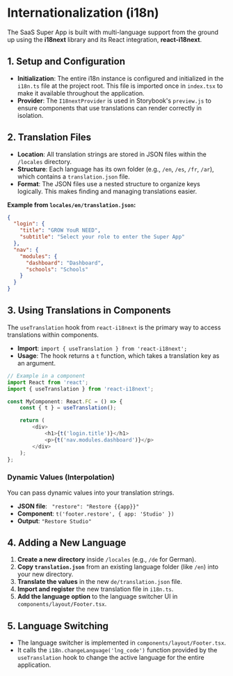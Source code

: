 # Internationalization (i18n)

The SaaS Super App is built with multi-language support from the ground up using the **i18next** library and its React integration, **react-i18next**.

## 1. Setup and Configuration

-   **Initialization**: The entire i18n instance is configured and initialized in the `i18n.ts` file at the project root. This file is imported once in `index.tsx` to make it available throughout the application.
-   **Provider**: The `I18nextProvider` is used in Storybook's `preview.js` to ensure components that use translations can render correctly in isolation.

## 2. Translation Files

-   **Location**: All translation strings are stored in JSON files within the `/locales` directory.
-   **Structure**: Each language has its own folder (e.g., `/en`, `/es`, `/fr`, `/ar`), which contains a `translation.json` file.
-   **Format**: The JSON files use a nested structure to organize keys logically. This makes finding and managing translations easier.

**Example from `locales/en/translation.json`:**

```json
{
  "login": {
    "title": "GROW YouR NEED",
    "subtitle": "Select your role to enter the Super App"
  },
  "nav": {
    "modules": {
      "dashboard": "Dashboard",
      "schools": "Schools"
    }
  }
}
```

## 3. Using Translations in Components

The `useTranslation` hook from `react-i18next` is the primary way to access translations within components.

-   **Import**: `import { useTranslation } from 'react-i18next';`
-   **Usage**: The hook returns a `t` function, which takes a translation key as an argument.

```typescript
// Example in a component
import React from 'react';
import { useTranslation } from 'react-i18next';

const MyComponent: React.FC = () => {
    const { t } = useTranslation();

    return (
        <div>
            <h1>{t('login.title')}</h1>
            <p>{t('nav.modules.dashboard')}</p>
        </div>
    );
};
```

### Dynamic Values (Interpolation)

You can pass dynamic values into your translation strings.

-   **JSON file**: ` "restore": "Restore {{app}}"`
-   **Component**: `t('footer.restore', { app: 'Studio' })`
-   **Output**: `"Restore Studio"`

## 4. Adding a New Language

1.  **Create a new directory** inside `/locales` (e.g., `/de` for German).
2.  **Copy `translation.json`** from an existing language folder (like `/en`) into your new directory.
3.  **Translate the values** in the new `de/translation.json` file.
4.  **Import and register** the new translation file in `i18n.ts`.
5.  **Add the language option** to the language switcher UI in `components/layout/Footer.tsx`.

## 5. Language Switching

-   The language switcher is implemented in `components/layout/Footer.tsx`.
-   It calls the `i18n.changeLanguage('lng_code')` function provided by the `useTranslation` hook to change the active language for the entire application.
